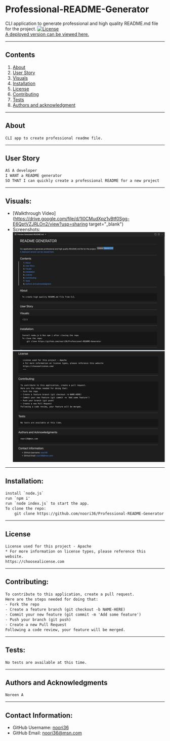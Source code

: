 # Professional-README-Generator
  CLI application to generate professional and high quality README.md file for the project.
  [![License](https://img.shields.io/badge/License-Apache%202.0-blue.svg)](https://opensource.org/licenses/Apache-2.0)
  <br>[A deployed version can be viewed here.](https://github.com/noori36/Professional-README-Generator)
  
  ---
  ## Contents
  1. [About](#about)
  2. [User Story](#user%20story)
  3. [Visuals](#visuals)
  4. [Installation](#installation)
  5. [License](#license)
  6. [Contributing](#contributing)
  7. [Tests](#tests)
  8. [Authors and acknowledgment](#authors%20and%20acknowledgment)
  ---
  ## About
    CLI app to create professional readme file.
  ---
  ## User Story
  ```
  AS A developer
  I WANT a README generator
  SO THAT I can quickly create a professional README for a new project
  ```
    
  ---
  ## Visuals:
  
   * [Walkthrough Video](https://drive.google.com/file/d/1l0CMudXpz1vBtf0Sgg-E6QptVZJRLOn2/view?usp=sharing target="_blank")
   * Screenshots:
  ![Sample Readme portion 1](https://github.com/noori36/Professional-README-Generator/blob/master/assets/images/screenshot1.png?raw=true)
  ![Sample Readme portion 2](https://github.com/noori36/Professional-README-Generator/blob/master/assets/images/screenshot2.png?raw=true)
  

  
  ---
  ## Installation:
    install `node.js` 
    run `npm i'
    run `node index.js` to start the app.
    To clone the repo:
        git clone https://github.com/noori36/Professional-README-Generator
    
  ---
  ## License
    License used for this project - Apache
    * For more information on license types, please reference this website.
    https://choosealicense.com
  ---
  ## Contributing:
    
    To contribute to this application, create a pull request.
    Here are the steps needed for doing that:
    - Fork the repo
    - Create a feature branch (git checkout -b NAME-HERE)
    - Commit your new feature (git commit -m 'Add some feature')
    - Push your branch (git push)
    - Create a new Pull Request
    Following a code review, your feature will be merged.
  ---
  ## Tests:
    No tests are available at this time.
  ---
  ## Authors and Acknowledgments
    Noreen A
  ---
  ## Contact Information:
  * GitHub Username: [noori36](https://github.com/noori36)
  * GitHub Email: noori36@msn.com
